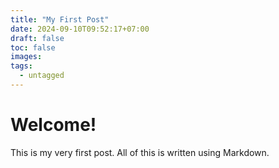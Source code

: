 ```yaml
---
title: "My First Post"
date: 2024-09-10T09:52:17+07:00
draft: false
toc: false
images:
tags:
  - untagged
---
```

# Welcome!

This is my very first post. All of this is written using Markdown.